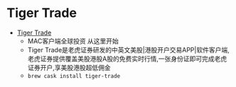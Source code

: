 # Tiger Trade
- [Tiger Trade](https://www.itiger.com/download/mac)
  -   MAC客户端全球投资 从这里开始
  - Tiger Trade是老虎证券研发的中英文美股|港股开户交易APP|软件客户端,老虎证券提供覆盖美股港股A股的免费实时行情,一张身份证即可完成老虎证券开户,享美股港股超低佣金
  - `brew cask install tiger-trade`
